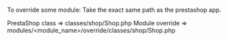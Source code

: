 To override some module:
Take the exact same path as the prestashop app.

PrestaShop class => classes/shop/Shop.php
Module override => modules/<module_name>/override/classes/shop/Shop.php

